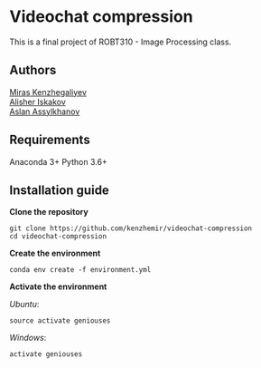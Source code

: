 # Videochat compression
This is a final project of ROBT310 - Image Processing class.  

## Authors
[Miras Kenzhegaliyev](https://github.com/kenzhemir)  
[Alisher Iskakov](https://github.com/alisheriskakov)  
[Aslan Assylkhanov](https://github.com/AssylkhanovAslan)  

## Requirements
Anaconda 3+
Python 3.6+

## Installation guide

**Clone the repository**
```
git clone https://github.com/kenzhemir/videochat-compression
cd videochat-compression
```

**Create the environment**
```
conda env create -f environment.yml
```

**Activate the environment**

_Ubuntu_:
```
source activate geniouses
```
_Windows_:
```
activate geniouses
```
